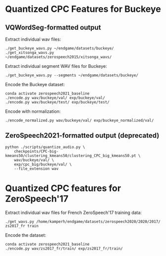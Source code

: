 # Quantized CPC Features for Buckeye


## VQWordSeg-formatted output

Extract individual wav files:

    ./get_buckeye_wavs.py ~/endgame/datasets/buckeye/
    ./get_xitsonga_wavs.py ~/endgame/datasets/zerospeech2015/xitsonga_wavs/

Extract individual segment WAV files for Buckeye:

    ./get_buckeye_wavs.py --segments ~/endgame/datasets/buckeye/

Encode the Buckeye dataset:

    conda activate zerospeech2021_baseline
    ./encode.py wav/buckeye/val/ exp/buckeye/val/
    ./encode.py wav/buckeye/test/ exp/buckeye/test/

Encode with normalization:

    ./encode_normalized.py wav/buckeye/val/ exp/buckeye_normalized/val/


## ZeroSpeech2021-formatted output (deprecated)

    python ./scripts/quantize_audio.py \
        checkpoints/CPC-big-kmeans50/clustering_kmeans50/clustering_CPC_big_kmeans50.pt \
        wav/buckeye/val/ \
        exp/cpc_big/buckeye/val/ \
        --file_extension wav



# Quantized CPC features for ZeroSpeech'17

Extract individual wav files for French ZeroSpeech'17 training data:

    ./get_wavs.py /home/kamperh/endgame/datasets/zerospeech2020/2020/2017/ zs2017_fr train

Encode the dataset:

    conda activate zerospeech2021_baseline
    ./encode.py wav/zs2017_fr/train/ exp/zs2017_fr/train/

